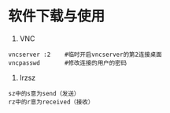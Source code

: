 # 软件下载与使用
1. VNC
```
vncserver :2	#临时开启vncserver的第2连接桌面
vncpasswd       #修改连接的用户的密码
```

1. lrzsz
```
sz中的s意为send（发送）
rz中的r意为received（接收）
```
